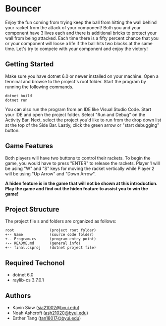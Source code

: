 # Bouncer
Enjoy the fun coming from trying keep the ball from hitting the wall
behind your racket from the attack of your component! Both you and your
component have 3 lives each and there is additional bricks to protect 
your wall from being attacked. Each time there is a fifty percent chance
that you or your component will loose a life if the ball hits two blocks
at the same time. Let's try to compete with your component and enjoy 
the victory!

## Getting Started
Make sure you have dotnet 6.0 or newer installed on your machine. Open
a terminal and browse to the project's root folder. Start the program
by running the following commands.
```
dotnet build
dotnet run
```
You can also run the program from an IDE like Visual Studio Code.
Start your IDE and open the project folder. Select "Run and Debug" on
the Activity Bar. Next, select the project you'd like to run from the 
drop down list at the top of the Side Bar. Lastly, click the green 
arrow or "start debugging" button.

## Game Features
Both players will have two buttons to control their rackets. To begin the game,
you would have to press "ENTER" to release the rackets. Player 1 will be using 
"W" and "S" keys for moving the racket vertically while Player 2 will be using 
"Up Arrow" and "Down Arrow".

**A hiden feature is in the game that will not be shown at this introduction. Play
the game and find out the hiden feature to assist you to win the game!**


## Project Structure
The project file s and folders are organized as follows:
```
root                (project root folder)
+-- Game            (source code folder)
+-- Program.cs      (program entry point)
+-- README.md       (general info)
+-- final.csproj    (dotnet project file)
```

## Required Techonol
* dotnet 6.0
* raylib-cs 3.7.0.1

## Authors
* Kavin Siaw (sia21002@byui.edu)
* Noah Ashcroft (ash21020@byui.edu)
* Esther Tang (tan18017@byui.edu)